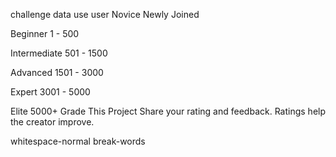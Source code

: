challenge data use user 
Novice
Newly Joined

Beginner
1 - 500

Intermediate
501 - 1500

Advanced
1501 - 3000

Expert
3001 - 5000

Elite
5000+
  <DialogHeader>
    <DialogTitle>Grade This Project</DialogTitle>
    <DialogDescription>
      Share your rating and feedback. Ratings help the creator improve.
    </DialogDescription>
  </DialogHeader>

   whitespace-normal break-words 
